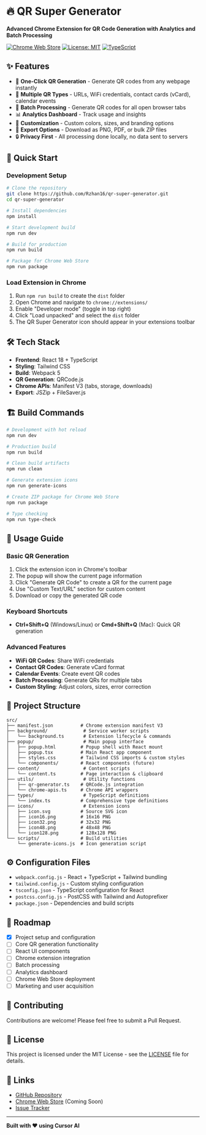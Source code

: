 # 🔥 QR Super Generator

**Advanced Chrome Extension for QR Code Generation with Analytics and Batch Processing**

[![Chrome Web Store](https://img.shields.io/badge/Chrome%20Web%20Store-Coming%20Soon-brightgreen.svg)](https://github.com/Rzhan16/qr-super-generator)
[![License: MIT](https://img.shields.io/badge/License-MIT-yellow.svg)](https://opensource.org/licenses/MIT)
[![TypeScript](https://img.shields.io/badge/TypeScript-Ready-blue.svg)](https://www.typescriptlang.org/)

## ✨ Features

- 🎯 **One-Click QR Generation** - Generate QR codes from any webpage instantly
- 📱 **Multiple QR Types** - URLs, WiFi credentials, contact cards (vCard), calendar events
- 🚀 **Batch Processing** - Generate QR codes for all open browser tabs
- 📊 **Analytics Dashboard** - Track usage and insights
- 🎨 **Customization** - Custom colors, sizes, and branding options
- 💾 **Export Options** - Download as PNG, PDF, or bulk ZIP files
- 🔒 **Privacy First** - All processing done locally, no data sent to servers

## 🚀 Quick Start

### Development Setup

```bash
# Clone the repository
git clone https://github.com/Rzhan16/qr-super-generator.git
cd qr-super-generator

# Install dependencies
npm install

# Start development build
npm run dev

# Build for production
npm run build

# Package for Chrome Web Store
npm run package
```

### Load Extension in Chrome

1. Run `npm run build` to create the `dist` folder
2. Open Chrome and navigate to `chrome://extensions/`
3. Enable "Developer mode" (toggle in top right)
4. Click "Load unpacked" and select the `dist` folder
5. The QR Super Generator icon should appear in your extensions toolbar

## 🛠️ Tech Stack

- **Frontend**: React 18 + TypeScript
- **Styling**: Tailwind CSS
- **Build**: Webpack 5
- **QR Generation**: QRCode.js
- **Chrome APIs**: Manifest V3 (tabs, storage, downloads)
- **Export**: JSZip + FileSaver.js

## 🏗️ Build Commands

```bash
# Development with hot reload
npm run dev

# Production build
npm run build

# Clean build artifacts
npm run clean

# Generate extension icons
npm run generate-icons

# Create ZIP package for Chrome Web Store
npm run package

# Type checking
npm run type-check
```

## 📖 Usage Guide

### Basic QR Generation
1. Click the extension icon in Chrome's toolbar
2. The popup will show the current page information
3. Click "Generate QR Code" to create a QR for the current page
4. Use "Custom Text/URL" section for custom content
5. Download or copy the generated QR code

### Keyboard Shortcuts
- **Ctrl+Shift+Q** (Windows/Linux) or **Cmd+Shift+Q** (Mac): Quick QR generation

### Advanced Features
- **WiFi QR Codes**: Share WiFi credentials
- **Contact QR Codes**: Generate vCard format
- **Calendar Events**: Create event QR codes
- **Batch Processing**: Generate QRs for multiple tabs
- **Custom Styling**: Adjust colors, sizes, error correction

## 📁 Project Structure

```
src/
├── manifest.json          # Chrome extension manifest V3
├── background/             # Service worker scripts
│   └── background.ts       # Extension lifecycle & commands
├── popup/                  # Main popup interface
│   ├── popup.html         # Popup shell with React mount
│   ├── popup.tsx          # Main React app component
│   ├── styles.css         # Tailwind CSS imports & custom styles
│   └── components/        # React components (future)
├── content/                # Content scripts
│   └── content.ts         # Page interaction & clipboard
├── utils/                  # Utility functions
│   ├── qr-generator.ts    # QRCode.js integration
│   └── chrome-apis.ts     # Chrome API wrappers
├── types/                  # TypeScript definitions
│   └── index.ts           # Comprehensive type definitions
├── icons/                  # Extension icons
│   ├── icon.svg           # Source SVG icon
│   ├── icon16.png         # 16x16 PNG
│   ├── icon32.png         # 32x32 PNG
│   ├── icon48.png         # 48x48 PNG
│   └── icon128.png        # 128x128 PNG
└── scripts/               # Build utilities
    └── generate-icons.js  # Icon generation script
```

## ⚙️ Configuration Files

- `webpack.config.js` - React + TypeScript + Tailwind bundling
- `tailwind.config.js` - Custom styling configuration
- `tsconfig.json` - TypeScript configuration for React
- `postcss.config.js` - PostCSS with Tailwind and Autoprefixer
- `package.json` - Dependencies and build scripts

## 🎯 Roadmap

- [x] Project setup and configuration
- [ ] Core QR generation functionality
- [ ] React UI components
- [ ] Chrome extension integration
- [ ] Batch processing
- [ ] Analytics dashboard
- [ ] Chrome Web Store deployment
- [ ] Marketing and user acquisition

## 🤝 Contributing

Contributions are welcome! Please feel free to submit a Pull Request.

## 📝 License

This project is licensed under the MIT License - see the [LICENSE](LICENSE) file for details.

## 🔗 Links

- [GitHub Repository](https://github.com/Rzhan16/qr-super-generator)
- [Chrome Web Store](https://github.com/Rzhan16/qr-super-generator) (Coming Soon)
- [Issue Tracker](https://github.com/Rzhan16/qr-super-generator/issues)

---

**Built with ❤️ using Cursor AI** 